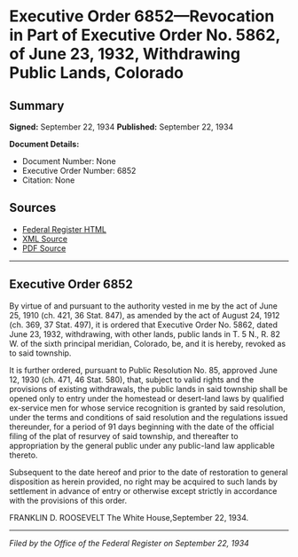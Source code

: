 # Executive Order 6852—Revocation in Part of Executive Order No. 5862, of June 23, 1932, Withdrawing Public Lands, Colorado

## Summary

**Signed:** September 22, 1934
**Published:** September 22, 1934

**Document Details:**
- Document Number: None
- Executive Order Number: 6852
- Citation: None

## Sources
- [Federal Register HTML](https://www.presidency.ucsb.edu/documents/executive-order-6852-revocation-part-executive-order-no-5862-june-23-1932-withdrawing)
- [XML Source](None)
- [PDF Source](None)

---

## Executive Order 6852

By virtue of and pursuant to the authority vested in me by the act of June 25, 1910 (ch. 421, 36 Stat. 847), as amended by the act of August 24, 1912 (ch. 369, 37 Stat. 497), it is ordered that Executive Order No. 5862, dated June 23, 1932, withdrawing, with other lands, public lands in T. 5 N., R. 82 W. of the sixth principal meridian, Colorado, be, and it is hereby, revoked as to said township.

It is further ordered, pursuant to Public Resolution No. 85, approved June 12, 1930 (ch. 471, 46 Stat. 580), that, subject to valid rights and the provisions of existing withdrawals, the public lands in said township shall be opened only to entry under the homestead or desert-land laws by qualified ex-service men for whose service recognition is granted by said resolution, under the terms and conditions of said resolution and the regulations issued thereunder, for a period of 91 days beginning with the date of the official filing of the plat of resurvey of said township, and thereafter to appropriation by the general public under any public-land law applicable thereto.

Subsequent to the date hereof and prior to the date of restoration to general disposition as herein provided, no right may be acquired to such lands by settlement in advance of entry or otherwise except strictly in accordance with the provisions of this order.

FRANKLIN D. ROOSEVELT
The White House,September 22, 1934.

---

*Filed by the Office of the Federal Register on September 22, 1934*
